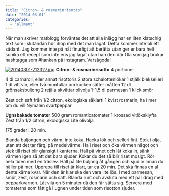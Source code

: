 ```yaml
---
title: "Citron- & rosmarinrisotto"
date: "2014-03-01"
categories: 
  - "allmant"
---
```


När man skriver matblogg förväntas det att alla inlägg har en liten klatschig text som i slutändan hör ihop med det man lagat. Detta kommer inte bli ett sådant. Jag kommer inte på nåt finurligt att berätta utan ger er bara helt sonika ett recept som inte ens jag lagat utan han den där Ola som jag brukar hashtagga som #hankan på instagram. Varsågoda!  
  
[![20140301-212327.jpg](/static/img/20140301-212327.jpg)](http://import.local/wp-content/uploads/2014/03/20140301-212327.jpg) **Citron- & rosmarinrisotto** 4 portioner

4 dl carnaroli, eller annat risottoris 2 stora schalottenlökar 1 stjälk blekselleri 1 dl vitt vin, eller två munfullar om kocken sätter måtten 12 dl grönsaksbuljong 2 rejäla skvättar olivolja 1-1,5 dl parmesan 1 klick smör

Zest och saft från 1/2 citron, ekologiska såklart! 1 kvist rosmarin, ha i mer om du vill Nymalen svartpeppar

**Ugnsbakade tomater** 500 gram romanticatomater 1 krossad vitlöksklyfta Zest från 1/2 citron, ekologiska Lite olivolja

175 grader i 20 min.

Blanda buljongen och värm, inte koka. Hacka lök och selleri fint. Stek i olja, utan att det tar färg, på medelvärme. Ha i riset och öka värmen något och stek till riset blir glansigt i kanterna. Häll på vinet och låt koka in, sänk värmen igen så att det bara sjuder. Kokar du det så blir riset mosigt. Rör hela tiden med en träslev. Häll på lite buljong åt gången och sjud in innan du häller på mer. Upprepa till riset är klart, tar ca 20 min. Det ska finnas en al dente kärna kvar. När den är klar ska den vara lite lös. I med parmesan, smör, zest, rosmarin och saft. Blanda runt och avsluta med ett par drag med pepparkvarnen. Låt vila en 5 minuter då den får sätta sig. Servera med tomaterna som fått gå i ugnen under tiden som risotton sjuder.

